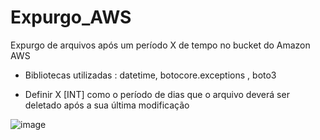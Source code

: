 # Expurgo_AWS
Expurgo de arquivos após um período X de tempo no bucket do Amazon AWS

* Bibliotecas utilizadas : datetime, botocore.exceptions , boto3


* Definir X [INT] como o período de dias que o arquivo deverá ser deletado após a sua última modificação




![image](https://user-images.githubusercontent.com/84941525/202459751-beabea27-9bcf-42c5-ad53-986c096e7d72.png)
